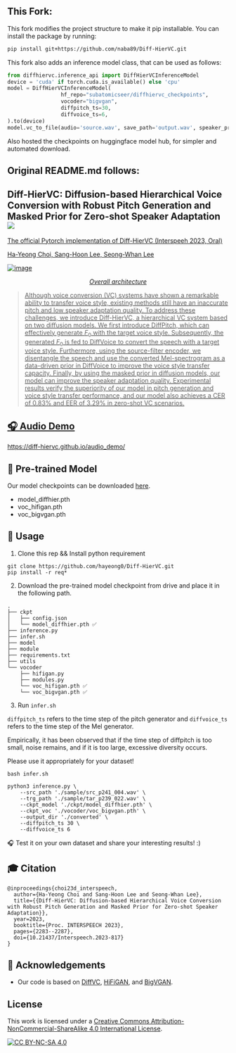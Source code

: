 ## This Fork:
This fork modifies the project structure to make it pip installable.
You can install the package by running:
```bash
pip install git+https://github.com/naba89/Diff-HierVC.git
```
This fork also adds an inference model class, that can be used as follows:
```python
from diffhiervc.inference_api import DiffHierVCInferenceModel
device = 'cuda' if torch.cuda.is_available() else 'cpu'
model = DiffHierVCInferenceModel(
                 hf_repo="subatomicseer/diffhiervc_checkpoints",
                 vocoder="bigvgan",
                 diffpitch_ts=30,
                 diffvoice_ts=6,
).to(device)
model.vc_to_file(audio='source.wav', save_path='output.wav', speaker_prompt='target.wav')
```
Also hosted the checkpoints on huggingface model hub, for simpler and automated download.

## Original README.md follows:


##  Diff-HierVC: Diffusion-based Hierarchical Voice Conversion with Robust Pitch Generation and Masked Prior for Zero-shot Speaker Adaptation  <a src="https://img.shields.io/badge/cs.CV-2311.04693-b31b1b?logo=arxiv&logoColor=red" href="http://arxiv.org/abs/2311.04693"> <img src="https://img.shields.io/badge/cs.CV-2311.04693-b31b1b?logo=arxiv&logoColor=red">

The official Pytorch implementation of Diff-HierVC (Interspeeh 2023, Oral)
   
Ha-Yeong Choi, Sang-Hoon Lee, Seong-Whan Lee 

![image](https://github.com/hayeong0/Diff-HierVC/assets/47182864/e8a22c5f-af6f-43e8-92b0-0aac839cb0b6)
<p align="center"><em> Overall architecture </em>

> Although voice conversion (VC) systems have shown a remarkable ability to transfer voice style, existing methods still have an inaccurate pitch and low speaker adaptation quality. To address these challenges, we introduce Diff-HierVC, a hierarchical VC system based on two diffusion models. We first introduce DiffPitch, which can effectively generate $F_0$ with the target voice style. Subsequently, the generated $F_0$ is fed to DiffVoice to convert the speech with a target voice style. Furthermore, using the source-filter encoder, we disentangle the speech and use the converted Mel-spectrogram as a data-driven prior in DiffVoice to improve the voice style transfer capacity. Finally, by using the masked prior in diffusion models, our model can improve the speaker adaptation quality. Experimental results verify the superiority of our model in pitch generation and voice style transfer performance, and our model also achieves a CER of 0.83\% and EER of 3.29\% in zero-shot VC scenarios.

## 🎧 Audio Demo
https://diff-hiervc.github.io/audio_demo/

## 📑 Pre-trained Model
Our model checkpoints can be downloaded [here](https://drive.google.com/drive/folders/1THkeyDlA7EbZxwnuuxGsUOftV70Fb7h4?usp=sharing).

- model_diffhier.pth
- voc_hifigan.pth
- voc_bigvgan.pth

## 🔨 Usage

1. Clone this rep && Install python requirement

```
git clone https://github.com/hayeong0/Diff-HierVC.git
pip install -r req*
```

2. Download the pre-trained model checkpoint from drive and place it in the following path.
```
.
├── ckpt
│   ├── config.json
│   └── model_diffhier.pth ✅
├── inference.py
├── infer.sh
├── model
├── module
├── requirements.txt
├── utils
└── vocoder
    ├── hifigan.py
    ├── modules.py
    └── voc_hifigan.pth ✅
    └── voc_bigvgan.pth ✅
``` 
3. Run `infer.sh`

`diffpitch_ts` refers to the time step of the pitch generator and `diffvoice_ts` refers to the time step of the Mel generator.

Empirically, it has been observed that if the time step of diffpitch is too small, noise remains, and if it is too large, excessive diversity occurs.

Please use it appropriately for your dataset!
```
bash infer.sh

python3 inference.py \
    --src_path './sample/src_p241_004.wav' \
    --trg_path './sample/tar_p239_022.wav' \
    --ckpt_model './ckpt/model_diffhier.pth' \
    --ckpt_voc './vocoder/voc_bigvgan.pth' \
    --output_dir './converted' \
    --diffpitch_ts 30 \
    --diffvoice_ts 6
```
🎧 Test it on your own dataset and share your interesting results! :)



## 🎓 Citation
```
@inproceedings{choi23d_interspeech,
  author={Ha-Yeong Choi and Sang-Hoon Lee and Seong-Whan Lee},
  title={{Diff-HierVC: Diffusion-based Hierarchical Voice Conversion with Robust Pitch Generation and Masked Prior for Zero-shot Speaker Adaptation}},
  year=2023,
  booktitle={Proc. INTERSPEECH 2023},
  pages={2283--2287},
  doi={10.21437/Interspeech.2023-817}
}
```


## 💎 Acknowledgements
- Our code is based on [DiffVC](https://github.com/huawei-noah/Speech-Backbones/tree/main/DiffVC), [HiFiGAN](https://github.com/jik876/hifi-gan), and [BigVGAN](https://github.com/NVIDIA/BigVGAN).

 

## License
This work is licensed under a
[Creative Commons Attribution-NonCommercial-ShareAlike 4.0 International License][cc-by-nc-sa].

[![CC BY-NC-SA 4.0][cc-by-nc-sa-image]][cc-by-nc-sa]

[cc-by-nc-sa]: http://creativecommons.org/licenses/by-nc-sa/4.0/
[cc-by-nc-sa-image]: https://licensebuttons.net/l/by-nc-sa/4.0/88x31.png
[cc-by-nc-sa-shield]: https://img.shields.io/badge/License-CC%20BY--NC--SA%204.0-lightgrey.svg
